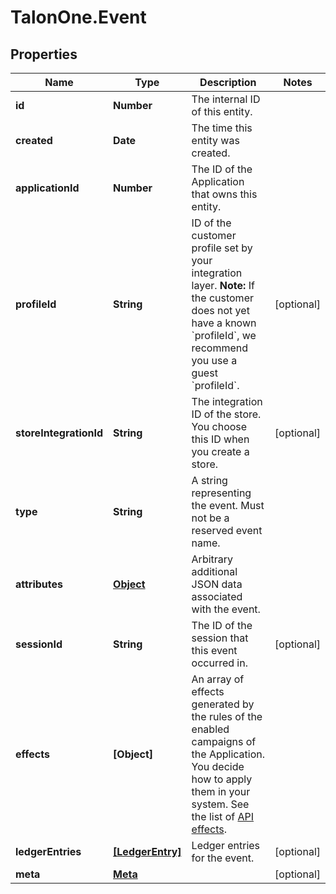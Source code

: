 # TalonOne.Event

## Properties

Name | Type | Description | Notes
------------ | ------------- | ------------- | -------------
**id** | **Number** | The internal ID of this entity. | 
**created** | **Date** | The time this entity was created. | 
**applicationId** | **Number** | The ID of the Application that owns this entity. | 
**profileId** | **String** | ID of the customer profile set by your integration layer.  **Note:** If the customer does not yet have a known &#x60;profileId&#x60;, we recommend you use a guest &#x60;profileId&#x60;.  | [optional] 
**storeIntegrationId** | **String** | The integration ID of the store. You choose this ID when you create a store. | [optional] 
**type** | **String** | A string representing the event. Must not be a reserved event name. | 
**attributes** | [**Object**](.md) | Arbitrary additional JSON data associated with the event. | 
**sessionId** | **String** | The ID of the session that this event occurred in. | [optional] 
**effects** | **[Object]** | An array of effects generated by the rules of the enabled campaigns of the Application.  You decide how to apply them in your system. See the list of [API effects](https://docs.talon.one/docs/dev/integration-api/api-effects).  | 
**ledgerEntries** | [**[LedgerEntry]**](LedgerEntry.md) | Ledger entries for the event. | [optional] 
**meta** | [**Meta**](Meta.md) |  | [optional] 


